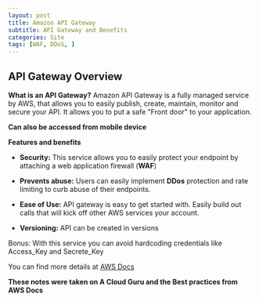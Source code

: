 ```yaml
---
layout: post
title: Amazon API Gateway
subtitle: API Gateway and Benefits
categories: Site
tags: [WAF, DDoS, ]
---
```


## API Gateway Overview

**What is an API Gateway?**
 Amazon API Gateway is a fully managed service by AWS, that allows you to easily publish, create, maintain, monitor and secure your API. It allows you to put a safe "Front door" to your application.






**Can also be accessed from mobile device**


**Features and benefits** <br/>

- **Security:** This service allows you to easily protect your endpoint by attaching a web application firewall (**WAF**)

- **Prevents abuse:** Users can easily implement **DDos** protection and rate limiting to curb abuse of their endpoints.

- **Ease of Use:** API gateway is easy to get started with. Easily build out calls that will kick off other AWS services your account.

- **Versioning:**  API can be created in versions 

Bonus: With this service you can avoid hardcoding credentials like Access_Key and Secrete_Key

You can find more details at [AWS Docs](https://docs.aws.amazon.com/apigateway/index.html)


**These notes were taken on A Cloud Guru and the Best practices from AWS Docs**